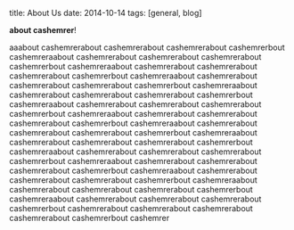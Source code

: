 title: About Us
date: 2014-10-14
tags: [general, blog]

**about cashemrer**!

aaabout cashemrerabout cashemrerabout cashemrerabout cashemrerbout cashemreraabout cashemrerabout cashemrerabout cashemrerabout cashemrerbout cashemreraabout cashemrerabout cashemrerabout cashemrerabout cashemrerbout cashemreraabout cashemrerabout cashemrerabout cashemrerabout cashemrerbout cashemreraabout cashemrerabout cashemrerabout cashemrerabout cashemrerbout cashemreraabout cashemrerabout cashemrerabout cashemrerabout cashemrerbout cashemreraabout cashemrerabout cashemrerabout cashemrerabout cashemrerbout cashemreraabout cashemrerabout cashemrerabout cashemrerabout cashemrerbout cashemreraabout cashemrerabout cashemrerabout cashemrerabout cashemrerbout cashemreraabout cashemrerabout cashemrerabout cashemrerabout cashemrerbout cashemreraabout cashemrerabout cashemrerabout cashemrerabout cashemrerbout cashemreraabout cashemrerabout cashemrerabout cashemrerabout cashemrerbout cashemreraabout cashemrerabout cashemrerabout cashemrerabout cashemrerbout cashemreraabout cashemrerabout cashemrerabout cashemrerabout cashemrerbout cashemrerabout cashemrerabout cashemrerabout cashemrerabout cashemrerbout cashemrer